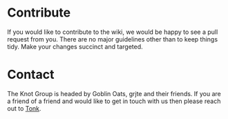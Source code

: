 # Contribute

If you would like to contribute to the wiki, we would be happy to see a pull request from you. There are no major guidelines other than to keep things tidy. Make your changes succinct and targeted.

# Contact
The Knot Group is headed by Goblin Oats, grjte and their friends. If you are a friend of a friend and would like to get in touch with us then please reach out to [Tonk](https://tonk.xyz).